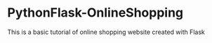 # PythonFlask-OnlineShopping
 This is a basic tutorial of online shopping website created with Flask
